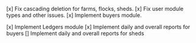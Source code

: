 [x] Fix cascading deletion for farms, flocks, sheds.
[x] Fix user module types and other issues.
[x] Implement buyers module.

[x] Implement Ledgers module
[x] Implement daily and overall reports for buyers
[] Implement daily and overall reports for sheds
